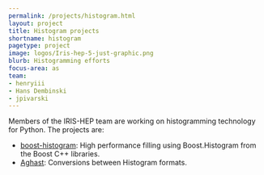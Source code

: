 ```yaml
---
permalink: /projects/histogram.html
layout: project
title: Histogram projects
shortname: histogram
pagetype: project
image: logos/Iris-hep-5-just-graphic.png
blurb: Histogramming efforts
focus-area: as
team:
- henryiii
- Hans Dembinski
- jpivarski
---
```


Members of the IRIS-HEP team are working on histogramming technology for Python. The projects are:

* [boost-histogram](https:github.com/scikit-hep/boost-histogram): High performance filling using Boost.Histogram from the Boost C++ libraries.
* [Aghast](https:github.com/scikit-hep/aghast): Conversions between Histogram formats.

